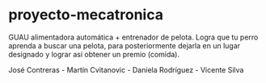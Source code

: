 # proyecto-mecatronica
GUAU alimentadora automática + entrenador de pelota. 
Logra que tu perro aprenda a buscar una pelota, para posteriormente dejarla en un lugar designado y lograr así obtener un premio (comida).

José Contreras -
Martín Cvitanovic -
Daniela Rodríguez -
Vicente Silva
